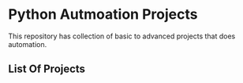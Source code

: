 # Python Autmoation Projects

This repository has collection of basic to advanced projects that does automation.

## List Of Projects
